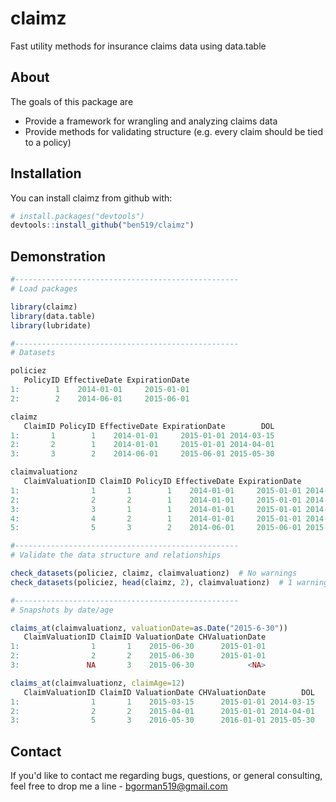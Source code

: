 # claimz
Fast utility methods for insurance claims data using data.table

About
------
The goals of this package are

- Provide a framework for wrangling and analyzing claims data
- Provide methods for validating structure (e.g. every claim should be tied to a policy)

## Installation

You can install claimz from github with:

```R
# install.packages("devtools")
devtools::install_github("ben519/claimz")
```

Demonstration
------

```r
#--------------------------------------------------
# Load packages

library(claimz)
library(data.table)
library(lubridate)

#--------------------------------------------------
# Datasets

policiez
   PolicyID EffectiveDate ExpirationDate
1:        1    2014-01-01     2015-01-01
2:        2    2014-06-01     2015-06-01

claimz
   ClaimID PolicyID EffectiveDate ExpirationDate        DOL
1:       1        1    2014-01-01     2015-01-01 2014-03-15
2:       2        1    2014-01-01     2015-01-01 2014-04-01
3:       3        2    2014-06-01     2015-06-01 2015-05-30

claimvaluationz
   ClaimValuationID ClaimID PolicyID EffectiveDate ExpirationDate        DOL ValuationDate Incurred
1:                1       1        1    2014-01-01     2015-01-01 2014-03-15    2015-01-01      100
2:                2       2        1    2014-01-01     2015-01-01 2014-04-01    2015-01-01      150
3:                3       1        1    2014-01-01     2015-01-01 2014-03-15    2016-01-01      125
4:                4       2        1    2014-01-01     2015-01-01 2014-04-01    2016-01-01      230
5:                5       3        2    2014-06-01     2015-06-01 2015-05-30    2016-01-01       75

#--------------------------------------------------
# Validate the data structure and relationships

check_datasets(policiez, claimz, claimvaluationz)  # No warnings 
check_datasets(policiez, head(claimz, 2), claimvaluationz)  # 1 warning: "1 unique ClaimIDs in claimvaluations not in claims"

#--------------------------------------------------
# Snapshots by date/age

claims_at(claimvaluationz, valuationDate=as.Date("2015-6-30"))
   ClaimValuationID ClaimID ValuationDate CHValuationDate
1:                1       1    2015-06-30      2015-01-01
2:                2       2    2015-06-30      2015-01-01
3:               NA       3    2015-06-30            <NA>

claims_at(claimvaluationz, claimAge=12)
   ClaimValuationID ClaimID ValuationDate CHValuationDate        DOL
1:                1       1    2015-03-15      2015-01-01 2014-03-15
2:                2       2    2015-04-01      2015-01-01 2014-04-01
3:                5       3    2016-05-30      2016-01-01 2015-05-30
```

## Contact
If you'd like to contact me regarding bugs, questions, or general consulting, feel free to drop me a line - bgorman519@gmail.com
